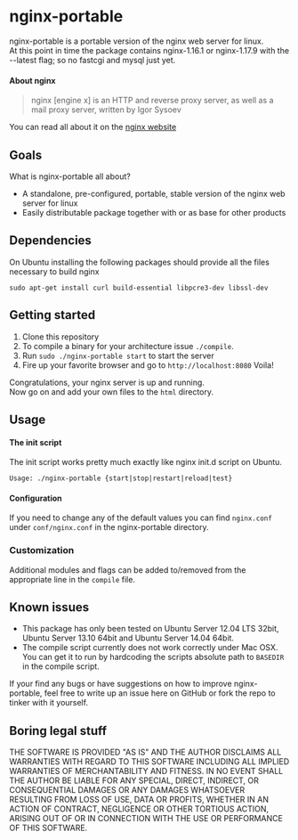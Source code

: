 nginx-portable
==============

nginx-portable is a portable version of the nginx web server for linux.  
At this point in time the package contains nginx-1.16.1 or nginx-1.17.9 with the --latest flag; so no fastcgi and mysql just yet.

#### About nginx

> nginx [engine x] is an HTTP and reverse proxy server, as well as a mail proxy server, written by Igor Sysoev  

You can read all about it on the [nginx website](http://nginx.org/en/)  

## Goals
What is nginx-portable all about?
* A standalone, pre-configured, portable, stable version of the nginx web server for linux
* Easily distributable package together with or as base for other products

## Dependencies
On Ubuntu installing the following packages should provide all the files necessary to build nginx
```
sudo apt-get install curl build-essential libpcre3-dev libssl-dev
```

## Getting started
1. Clone this repository
2. To compile a binary for your architecture issue `./compile`.
3. Run `sudo ./nginx-portable start` to start the server
4. Fire up your favorite browser and go to `http://localhost:8080`
Voila!

Congratulations, your nginx server is up and running.  
Now go on and add your own files to the `html` directory.

## Usage

#### The init script
The init script works pretty much exactly like nginx init.d script on Ubuntu.
```
Usage: ./nginx-portable {start|stop|restart|reload|test}
```

#### Configuration
If you need to change any of the default values you can find `nginx.conf` under
`conf/nginx.conf` in the nginx-portable directory.

### Customization
Additional modules and flags can be added to/removed from the appropriate line in the `compile` file.

## Known issues
* This package has only been tested on Ubuntu Server 12.04 LTS 32bit, Ubuntu Server 13.10 64bit and Ubuntu Server 14.04 64bit.
* The compile script currently does not work correctly under Mac OSX. You can get it to run by hardcoding the scripts absolute path to `BASEDIR` in the compile script.

If your find any bugs or have suggestions on how to improve nginx-portable, feel free to write up an issue here on GitHub or fork the repo to tinker with it yourself.

## Boring legal stuff

THE SOFTWARE IS PROVIDED "AS IS" AND THE AUTHOR DISCLAIMS ALL WARRANTIES WITH REGARD TO THIS SOFTWARE INCLUDING ALL IMPLIED WARRANTIES OF MERCHANTABILITY AND FITNESS. IN NO EVENT SHALL THE AUTHOR BE LIABLE FOR ANY SPECIAL, DIRECT, INDIRECT, OR CONSEQUENTIAL DAMAGES OR ANY DAMAGES WHATSOEVER RESULTING FROM LOSS OF USE, DATA OR PROFITS, WHETHER IN AN ACTION OF CONTRACT, NEGLIGENCE OR OTHER TORTIOUS ACTION, ARISING OUT OF OR IN CONNECTION WITH THE USE OR PERFORMANCE OF THIS SOFTWARE.
